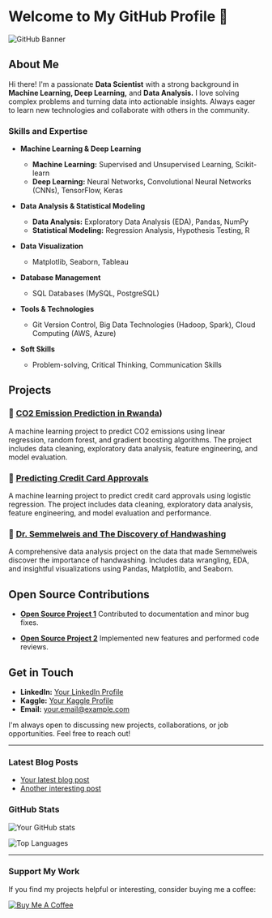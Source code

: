 # Welcome to My GitHub Profile 👋

![GitHub Banner](https://via.placeholder.com/1200x300.png?text=Welcome+to+My+GitHub+Profile)

## About Me

Hi there! I'm a passionate **Data Scientist** with a strong background in **Machine Learning, Deep Learning,** and **Data Analysis.** I love solving complex problems and turning data into actionable insights. Always eager to learn new technologies and collaborate with others in the community.

### Skills and Expertise

- **Machine Learning & Deep Learning**
  - **Machine Learning:** Supervised and Unsupervised Learning, Scikit-learn
  - **Deep Learning:** Neural Networks, Convolutional Neural Networks (CNNs), TensorFlow, Keras

- **Data Analysis & Statistical Modeling**
  - **Data Analysis:** Exploratory Data Analysis (EDA), Pandas, NumPy
  - **Statistical Modeling:** Regression Analysis, Hypothesis Testing, R

- **Data Visualization**
  - Matplotlib, Seaborn, Tableau

- **Database Management**
  - SQL Databases (MySQL, PostgreSQL)

- **Tools & Technologies**
  - Git Version Control, Big Data Technologies (Hadoop, Spark), Cloud Computing (AWS, Azure)

- **Soft Skills**
  - Problem-solving, Critical Thinking, Communication Skills

## Projects

### 🚀 [CO2 Emission Prediction in Rwanda](https://github.com/Saadat-Antor/CO2_emission_prediction_in_Rowanda))
A machine learning project to predict CO2 emissions using linear regression, random forest, and gradient boosting algorithms. The project includes data cleaning, exploratory data analysis, feature engineering, and model evaluation.

### 🤖 [Predicting Credit Card Approvals](https://github.com/Saadat-Antor/PortFolio-Projects/blob/main/PROJ_13_PREDICTING%20CREDIT%20CARD%20APPROVALS.ipynb)
A machine learning project to predict credit card approvals using logistic regression. The project includes data cleaning, exploratory data analysis, feature engineering, and model evaluation and performance.

### 🧠 [Dr. Semmelweis and The Discovery of Handwashing](https://github.com/Saadat-Antor/PortFolio-Projects/blob/main/PROJ_12_DR.%20SEMMELWEIS%20AND%20THE%20DISCOVERY%20OF%20HANDWASHING.ipynb)
A comprehensive data analysis project on the data that made Semmelweis discover the importance of handwashing. Includes data wrangling, EDA, and insightful visualizations using Pandas, Matplotlib, and Seaborn.
## Open Source Contributions

- **[Open Source Project 1](https://github.com/someopensourceproject)**
  Contributed to documentation and minor bug fixes.

- **[Open Source Project 2](https://github.com/anotheropensourceproject)**
  Implemented new features and performed code reviews.

## Get in Touch

- **LinkedIn:** [Your LinkedIn Profile](https://www.linkedin.com/in/yourprofile/)
- **Kaggle:** [Your Kaggle Profile](https://www.kaggle.com/yourprofile)
- **Email:** your.email@example.com

I'm always open to discussing new projects, collaborations, or job opportunities. Feel free to reach out!

---

### Latest Blog Posts
<!-- BLOG-POST-LIST:START -->
- [Your latest blog post](https://yourblog.com/post1)
- [Another interesting post](https://yourblog.com/post2)
<!-- BLOG-POST-LIST:END -->

### GitHub Stats

![Your GitHub stats](https://github-readme-stats.vercel.app/api?username=yourusername&show_icons=true&theme=radical)

![Top Languages](https://github-readme-stats.vercel.app/api/top-langs/?username=yourusername&layout=compact&theme=radical)

---

### Support My Work

If you find my projects helpful or interesting, consider buying me a coffee:

[![Buy Me A Coffee](https://img.shields.io/badge/Buy%20Me%20A%20Coffee-Support%20My%20Work-orange?style=flat&logo=buy-me-a-coffee)](https://www.buymeacoffee.com/yourusername)
